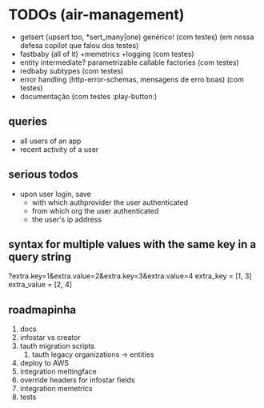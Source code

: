 
# TODOs (air-management)

- getsert (upsert too, *sert_many|one) genérico! (com testes) (em nossa defesa copilot que falou dos testes)
- fastbaby (all of it) +memetrics +logging (com testes)
- entity intermediate? parametrizable callable factories (com testes)
- redbaby subtypes (com testes)
- error handling (http-error-schemas, mensagens de erro boas) (com testes)
- documentação (com testes :play-button:)

## queries

- all users of an app
- recent activity of a user

## serious todos

- upon user login, save
  - with which authprovider the user authenticated
  - from which org the user authenticated
  - the user's ip address

## syntax for multiple values with the same key in a query string

?extra.key=1&extra.value=2&extra.key=3&extra.value=4
extra_key = [1, 3]
extra_value = [2, 4]

## roadmapinha

1. docs
2. infostar vs creator
3. tauth migration scripts
   1. tauth legacy organizations -> entities
4. deploy to AWS
5. integration meltingface
6. override headers for infostar fields
7. integration memetrics
8. tests
